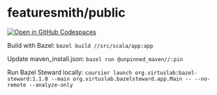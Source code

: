 # featuresmith/public

[![Open in GitHub Codespaces](https://github.com/codespaces/badge.svg)](https://codespaces.new/featuresmith/public?quickstart=1)

Build with Bazel: `bazel build //src/scala/app:app`

Update maven_install.json: `bazel run @unpinned_maven//:pin`

Run Bazel Steward locally: `coursier launch org.virtuslab:bazel-steward:1.1.0 --main org.virtuslab.bazelsteward.app.Main -- --no-remote --analyze-only`
